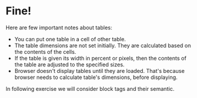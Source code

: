# Fine!

Here are few important notes about tables:

* You can put one table in a cell of other table.
* The table dimensions are not set initially. They are calculated based on the contents of the cells.
* If the table is given its width in percent or pixels, then the contents of the table are adjusted to the specified sizes.
* Browser doesn't display tables until they are loaded. That's because browser needs to calculate table's dimensions, before displaying.

In following exercise we will consider block tags and their semantic.
